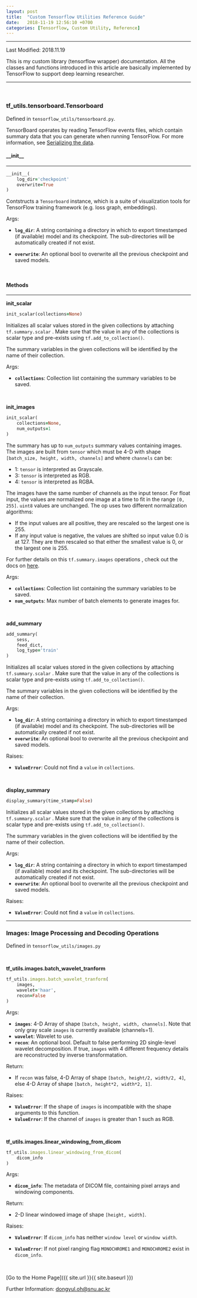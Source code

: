 ```yaml
---
layout: post
title:  "Custom Tensorflow Utilities Reference Guide"
date:   2018-11-19 12:56:10 +0700
categories: [Tensorflow, Custom Utility, Reference]
---
```


---

Last Modified: 2018.11.19

This is my custom library (tensorflow wrapper) documentation. All the classes and functions introduced in this article are basically implemented by TensorFlow to support deep learning researcher.

---

<br/>

### tf_utils.tensorboard.Tensorboard

Defined in `tensorflow_utils/tensorboard.py`.  

TensorBoard operates by reading TensorFlow events files, which contain summary data that you can generate when running TensorFlow. For more information, see [Serializing the data](https://www.tensorflow.org/guide/summaries_and_tensorboard).  

#### \_\_init\_\_

---

```ruby
__init__(
    log_dir='checkpoint'
    overwrite=True
)
```

Contstructs a `Tensorboard` instance, which is a suite of visualization tools for TensorFlow training framework (e.g. loss graph, embeddings).

Args:  

- **`log_dir`**: A string containing a directory in which to export timestamped (if available) model and its checkpoint. The sub-directories will be automatically created if not exist.

- **`overwrite`**: An optional bool to overwrite all the previous checkpoint and saved models. 



<br/>

#### Methods

---

**init_scalar**  

```ruby
init_scalar(collections=None)
```

Initializes all scalar values stored in the given collections by attaching `tf.summary.scalar` .  Make sure that the value in any of the collections is scalar type and pre-exists using `tf.add_to_collection()`.  

The summary variables in the given collections will be identified by the name of their collection.  

Args:  

- **`collections`**: Collection list containing the summary variables to be saved. 


<br/>

**init_images**

```ruby
init_scalar(
    collections=None,
    num_outputs=1
)
```

The summary has up to `num_outputs` summary values containing images. The images are built from `tensor` which must be 4-D with shape `[batch_size, height, width, channels]` and where `channels` can be:

- 1: `tensor` is interpreted as Grayscale.
- 3: `tensor` is interpreted as RGB.
- 4: `tensor` is interpreted as RGBA.

The images have the same number of channels as the input tensor. For float input, the values are normalized one image at a time to fit in the range `[0, 255]`. `uint8` values are unchanged. The op uses two different normalization algorithms:

- If the input values are all positive, they are rescaled so the largest one is 255.
- If any input value is negative, the values are shifted so input value 0.0 is at 127. They are then rescaled so that either the smallest value is 0, or the largest one is 255.

For further details on this `tf.summary.images` operations , check out the docs on [here](https://www.tensorflow.org/api_docs/python/tf/summary/image).

Args:  

- **`collections`**: Collection list containing the summary variables to be saved.
- **`num_outputs`**: Max number of batch elements to generate images for. 



<br/>

**add_summary**

```ruby
add_summary(
    sess,
    feed_dict,
    log_type='train'
)
```

Initializes all scalar values stored in the given collections by attaching `tf.summary.scalar` .  Make sure that the value in any of the collections is scalar type and pre-exists using `tf.add_to_collection()`.  

The summary variables in the given collections will be identified by the name of their collection.  

Args:  

- **`log_dir`**: A string containing a directory in which to export timestamped (if available) model and its checkpoint. The sub-directories will be automatically created if not exist.
- **`overwrite`**: An optional bool to overwrite all the previous checkpoint and saved models. 

Raises:

- **`ValueError`**: Could not find a `value` in `collections`. 

<br/>

**display_summary**

```ruby
display_summary(time_stamp=False)
```

Initializes all scalar values stored in the given collections by attaching `tf.summary.scalar` .  Make sure that the value in any of the collections is scalar type and pre-exists using `tf.add_to_collection()`.  

The summary variables in the given collections will be identified by the name of their collection.  

Args:  

- **`log_dir`**: A string containing a directory in which to export timestamped (if available) model and its checkpoint. The sub-directories will be automatically created if not exist.
- **`overwrite`**: An optional bool to overwrite all the previous checkpoint and saved models. 

Raises:

- **`ValueError`**: Could not find a `value` in `collections`.   

---



### Images: Image Processing and Decoding Operations

Defined in `tensorflow_utils/images.py`

<br/>

**tf_utils.images.batch_wavelet_tranform**

```ruby
tf_utils.images.batch_wavelet_tranform(
    images,
    wavelet='haar',
    recon=False
)
```
Args:  
- **`images`**: 4-D Array of shape `[batch, height, width, channels]`. Note that only gray scale `images` is currently available (channels=1).
- **`wavelet`**: Wavelet to use.
- **`recon`**: An optional bool. Default to false performing 2D single-level wavelet decomposition. If true, `images` with 4 different frequency details are reconstructed by inverse transformatation.

Return:
- If `recon` was false, 4-D Array of shape `[batch, height/2, width/2, 4]`, else 4-D Array of shape `[batch, height*2, width*2, 1]`.

Raises:
- **`ValueError`**: If the shape of `images` is incompatible with the shape arguments to this function.
- **`ValueError`**: If the channel of `images` is greater than 1 such as RGB.  

<br/>

**tf_utils.images.linear_windowing_from_dicom**
```ruby
tf_utils.images.linear_windowing_from_dicom(
    dicom_info
)
```
Args: 
- **`dicom_info`**: The metadata of DICOM file, containing pixel arrays and windowing components.

Return:
- 2-D linear windowed image of shape `[height, width]`.

Raises:
- **`ValueError`**: If `dicom_info` has neither `window level` or `window width`.

- **`ValueError`**: If not pixel ranging flag `MONOCHROME1` and `MONOCHROME2` exist in `dicom_info`. 


<br/>

[Go to the Home Page]({{ site.url }}{{ site.baseurl }})

Further Information: <dongyul.oh@snu.ac.kr>

<br/>

